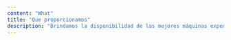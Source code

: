 ```yaml
---
content: "What"
title: "Que proporcionamos"
description: "Brindamos la disponibilidad de las mejores máquinas expendedoras a través de alianzas en ubicaciones estratégicas como condominios, estaciones y empresas. También suministramos a estas máquinas los mejores productos elegidos estratégicamente para cada ubicación, responsabilizándonos del mantenimiento y buen funcionamiento de la máquina."
---
```


